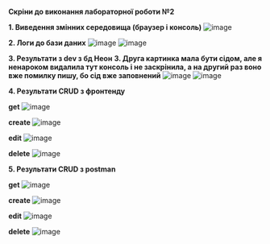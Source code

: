 **Скріни до виконання лабораторної роботи №2**

**1. Виведення змінних середовища (браузер і консоль)**
![image](./demonstration/1.jpg)

**2. Логи до бази даних**
![image](./demonstration/2.jpg)
![image](./demonstration/3.jpg)

**3. Результати з dev з бд Неон**
**3. Друга картинка мала бути сідом, але я ненароком видалила тут консоль і не заскрінила, а на другий раз воно вже помилку пишу, бо сід вже заповнений**
![image](./demonstration/4.jpg)
![image](./demonstration/5.jpg)

**4. Результати CRUD з фронтенду**

**get**
![image](./demonstration/55.jpg)

**create**
![image](./demonstration/6.jpg)

**edit**
![image](./demonstration/14.jpg)

**delete**
![image](./demonstration/7.jpg)

**5. Результати CRUD з postman**

**get**
![image](./demonstration/12.jpg)

**create**
![image](./demonstration/8.jpg)

**edit**
![image](./demonstration/9.jpg)

**delete**
![image](./demonstration/10.jpg) 